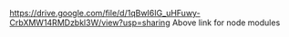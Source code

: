 https://drive.google.com/file/d/1qBwI6IG_uHFuwy-CrbXMW14RMDzbkl3W/view?usp=sharing 
Above link for node modules
